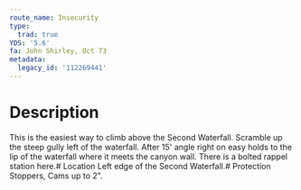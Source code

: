 ```yaml
---
route_name: Insecurity
type:
  trad: true
YDS: '5.6'
fa: John Shirley, Oct 73
metadata:
  legacy_id: '112269441'
---
```

# Description
This is the easiest way to climb above the Second Waterfall. Scramble up the steep gully left of the waterfall. After 15' angle right on easy holds to the lip of the waterfall where it meets the canyon wall. There is a bolted rappel station here.# Location
Left edge of the Second Waterfall.# Protection
Stoppers, Cams up to 2".
